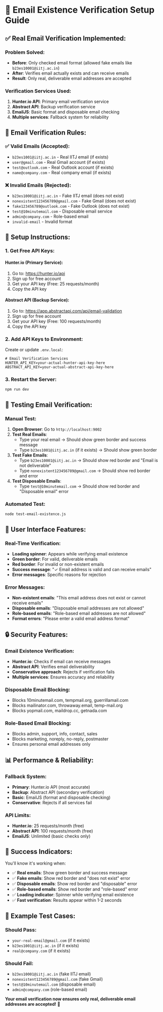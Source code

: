 # 📧 Email Existence Verification Setup Guide

## ✅ **Real Email Verification Implemented:**

### **Problem Solved:**
- **Before**: Only checked email format (allowed fake emails like `b23es10001@iitj.ac.in`)
- **After**: Verifies email actually exists and can receive emails
- **Result**: Only real, deliverable email addresses are accepted

### **Verification Services Used:**
1. **Hunter.io API**: Primary email verification service
2. **Abstract API**: Backup verification service  
3. **EmailJS**: Basic format and disposable email checking
4. **Multiple services**: Fallback system for reliability

## 🎯 **Email Verification Rules:**

### **✅ Valid Emails (Accepted):**
- `b23es1001@iitj.ac.in` - Real IITJ email (if exists)
- `user@gmail.com` - Real Gmail account (if exists)
- `test@outlook.com` - Real Outlook account (if exists)
- `name@company.com` - Real company email (if exists)

### **❌ Invalid Emails (Rejected):**
- `b23es10001@iitj.ac.in` - Fake IITJ email (does not exist)
- `nonexistent123456789@gmail.com` - Fake Gmail (does not exist)
- `fake123456789@outlook.com` - Fake Outlook (does not exist)
- `test@10minutemail.com` - Disposable email service
- `admin@company.com` - Role-based email
- `invalid-email` - Invalid format

## 🔧 **Setup Instructions:**

### **1. Get Free API Keys:**

#### **Hunter.io (Primary Service):**
1. Go to: https://hunter.io/api
2. Sign up for free account
3. Get your API key (Free: 25 requests/month)
4. Copy the API key

#### **Abstract API (Backup Service):**
1. Go to: https://app.abstractapi.com/api/email-validation
2. Sign up for free account
3. Get your API key (Free: 100 requests/month)
4. Copy the API key

### **2. Add API Keys to Environment:**

Create or update `.env.local`:
```env
# Email Verification Services
HUNTER_API_KEY=your-actual-hunter-api-key-here
ABSTRACT_API_KEY=your-actual-abstract-api-key-here
```

### **3. Restart the Server:**
```bash
npm run dev
```

## 🧪 **Testing Email Verification:**

### **Manual Test:**
1. **Open Browser**: Go to `http://localhost:9002`
2. **Test Real Emails**:
   - Type your real email → Should show green border and success message
   - Type `b23es1001@iitj.ac.in` (if it exists) → Should show green border
3. **Test Fake Emails**:
   - Type `b23es10001@iitj.ac.in` → Should show red border and "Email is not deliverable"
   - Type `nonexistent123456789@gmail.com` → Should show red border and error
4. **Test Disposable Emails**:
   - Type `test@10minutemail.com` → Should show red border and "Disposable email" error

### **Automated Test:**
```bash
node test-email-existence.js
```

## 🎨 **User Interface Features:**

### **Real-Time Verification:**
- **Loading spinner**: Appears while verifying email existence
- **Green border**: For valid, deliverable emails
- **Red border**: For invalid or non-existent emails
- **Success message**: "✓ Email address is valid and can receive emails"
- **Error messages**: Specific reasons for rejection

### **Error Messages:**
- **Non-existent emails**: "This email address does not exist or cannot receive emails"
- **Disposable emails**: "Disposable email addresses are not allowed"
- **Role-based emails**: "Role-based email addresses are not allowed"
- **Format errors**: "Please enter a valid email address format"

## 🔒 **Security Features:**

### **Email Existence Verification:**
- **Hunter.io**: Checks if email can receive messages
- **Abstract API**: Verifies email deliverability
- **Conservative approach**: Rejects if verification fails
- **Multiple services**: Ensures accuracy and reliability

### **Disposable Email Blocking:**
- Blocks 10minutemail.com, tempmail.org, guerrillamail.com
- Blocks mailinator.com, throwaway.email, temp-mail.org
- Blocks yopmail.com, maildrop.cc, getnada.com

### **Role-Based Email Blocking:**
- Blocks admin, support, info, contact, sales
- Blocks marketing, noreply, no-reply, postmaster
- Ensures personal email addresses only

## 📊 **Performance & Reliability:**

### **Fallback System:**
- **Primary**: Hunter.io API (most accurate)
- **Backup**: Abstract API (secondary verification)
- **Basic**: EmailJS (format and disposable checking)
- **Conservative**: Rejects if all services fail

### **API Limits:**
- **Hunter.io**: 25 requests/month (free)
- **Abstract API**: 100 requests/month (free)
- **EmailJS**: Unlimited (basic checks only)

## 🎉 **Success Indicators:**

You'll know it's working when:
- ✅ **Real emails**: Show green border and success message
- ✅ **Fake emails**: Show red border and "does not exist" error
- ✅ **Disposable emails**: Show red border and "disposable" error
- ✅ **Role-based emails**: Show red border and "role-based" error
- ✅ **Loading indicator**: Spinner while verifying email existence
- ✅ **Fast verification**: Results appear within 1-2 seconds

## 🚀 **Example Test Cases:**

### **Should Pass:**
- `your-real-email@gmail.com` (if it exists)
- `b23es1001@iitj.ac.in` (if it exists)
- `real@company.com` (if it exists)

### **Should Fail:**
- `b23es10001@iitj.ac.in` (fake IITJ email)
- `nonexistent123456789@gmail.com` (fake Gmail)
- `test@10minutemail.com` (disposable email)
- `admin@company.com` (role-based email)

**Your email verification now ensures only real, deliverable email addresses are accepted!** 🚀
